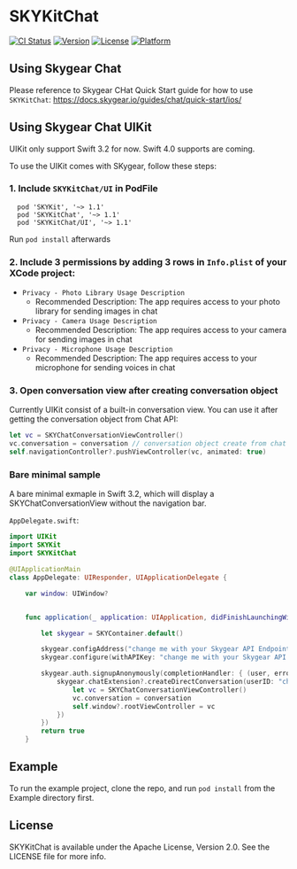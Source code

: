 # SKYKitChat

[![CI Status](https://img.shields.io/travis/SkygearIO/chat-SDK-iOS.svg?style=flat)](https://travis-ci.org/SkygearIO/chat-SDK-iOS)
[![Version](https://img.shields.io/cocoapods/v/SKYKitChat.svg?style=flat)](http://cocoapods.org/pods/SKYKitChat)
[![License](https://img.shields.io/cocoapods/l/SKYKitChat.svg?style=flat)](http://cocoapods.org/pods/SKYKitChat)
[![Platform](https://img.shields.io/cocoapods/p/SKYKitChat.svg?style=flat)](http://cocoapods.org/pods/SKYKitChat)


## Using Skygear Chat

Please reference to Skygear CHat Quick Start guide for how to use `SKYKitChat`: https://docs.skygear.io/guides/chat/quick-start/ios/

## Using Skygear Chat UIKit

UIKit only support Swift 3.2 for now. Swift 4.0 supports are coming.

To use the UIKit comes with SKygear, follow these steps:

### 1. Include `SKYKitChat/UI` in PodFile

```
  pod 'SKYKit', '~> 1.1'
  pod 'SKYKitChat', '~> 1.1'
  pod 'SKYKitChat/UI', '~> 1.1'
```

Run `pod install` afterwards

### 2. Include 3 permissions by adding 3 rows in `Info.plist` of your XCode project:

* `Privacy - Photo Library Usage Description`
  * Recommended Description: The app requires access to your photo library for sending images in chat
* `Privacy - Camera Usage Description`
  * Recommended Description: The app requires access to your camera for sending images in chat
* `Privacy - Microphone Usage Description`
  * Recommended Description: The app requires access to your microphone for sending voices in chat

### 3. Open conversation view after creating conversation object

Currently UIKit consist of a built-in conversation view. You can use it after getting the
conversation object from Chat API:

```swift
let vc = SKYChatConversationViewController()
vc.conversation = conversation // conversation object create from chat sdk
self.navigationController?.pushViewController(vc, animated: true)
```

### Bare minimal sample
A bare minimal exmaple in Swift 3.2, which will display a SKYChatConversationView without the
navigation bar.

`AppDelegate.swift`:

```swift
import UIKit
import SKYKit
import SKYKitChat

@UIApplicationMain
class AppDelegate: UIResponder, UIApplicationDelegate {

    var window: UIWindow?


    func application(_ application: UIApplication, didFinishLaunchingWithOptions launchOptions: [UIApplicationLaunchOptionsKey: Any]?) -> Bool {

        let skygear = SKYContainer.default()

        skygear.configAddress("change me with your Skygear API Endpoint")
        skygear.configure(withAPIKey: "change me with your Skygear API Key")

        skygear.auth.signupAnonymously(completionHandler: { (user, error) in
            skygear.chatExtension?.createDirectConversation(userID: "change me with a user ID in your app", title: "Test Group", metadata: nil, completion: { (conversation, error) in
                let vc = SKYChatConversationViewController()
                vc.conversation = conversation
                self.window?.rootViewController = vc
            })
        })
        return true
    }
```

## Example

To run the example project, clone the repo, and run `pod install` from the Example directory first.

## License

SKYKitChat is available under the Apache License, Version 2.0. See the LICENSE file for more info.
